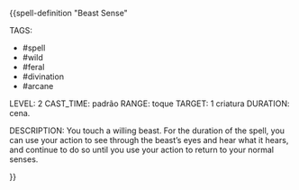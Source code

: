 {{spell-definition "Beast Sense"

TAGS:
- #spell
- #wild
- #feral
- #divination
- #arcane

LEVEL: 2
CAST_TIME: padrão
RANGE: toque
TARGET: 1 criatura
DURATION: cena.

DESCRIPTION:
You touch a willing beast. For the duration of the spell, you can use your action to see through the beast’s eyes and hear what it hears, and continue to do so until you use your action to return to your normal senses.

}}
